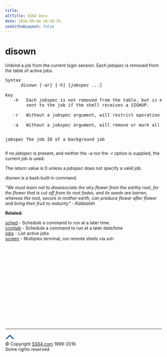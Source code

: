 ```yaml
---
title:
altTitle: SS64 Docs
date: 2016-09-04 19:26:55
useGithubLayout: false
---
```

<!-- #BeginLibraryItem "/Library/head_osx.lbi" --><!-- #EndLibraryItem --><h1>disown</h1> 
<p>Unbind a job from the current login session. Each <i>jobspec</i> is removed from the table of active jobs.</p>
<pre>Syntax
      disown [-ar] [-h] [<i>jobspec</i> ...]<br>
Key<br>   -h   Each <i>jobspec </i>is not removed from the table, but is marked so that SIGHUP is not
        sent to the job if the shell receives a SIGHUP.
<br>   -r   Without a <i>jobspec</i> argument, will restrict operation to running jobs.
<br>   -a   Without a <i>jobspec</i> argument, will remove or mark all jobs

 jobspec The job ID of a background job</pre>
<p> If no <i>jobspec</i> is present, and neither the -a nor the  -r option is supplied, the current job is used.</p>
<p>The return value is 0 unless a <i>jobspec</i> does not specify a valid job.</p>
<p>disown is a bash built in command.</p>
<p class="quote"><i>“We must learn not to disassociate the airy flower from the 
earthy root, for the flower that is cut off from its root 
fades, and its seeds are barren, whereas the root, secure 
in mother earth, can produce flower after flower and bring 
their fruit to maturity” - Kabbalah</i></p>
<p><b>Related:</b></p>
<p><a href="sched.html">sched</a> - Schedule a command to run at a later time.<br>
<a href="crontab.html">crontab</a> - Schedule a command to run at a later date/time<br>
<a href="jobs.html">jobs</a> - List active jobs<br>
<a href="screen.html">screen</a> - Multiplex terminal, run remote shells via ssh</p><!-- #BeginLibraryItem "/Library/foot_osx.lbi" --><p>
<!-- OSX300 -->
<ins class="adsbygoogle" style="display:inline-block;width:300px;height:250px" data-ad-client="ca-pub-6140977852749469" data-ad-slot="1823340303"></ins>
<script>
(adsbygoogle = window.adsbygoogle || []).push({});
</script></p>
<hr>
<div id="bl" class="footer"><a href="disown.html#"><img src="../images/top.png" width="30" height="22" alt="Back to the Top"></a></div>
<div id="br" class="footer, tagline">© Copyright <a href="http://ss64.com/">SS64.com</a> 1999-2016<br>
Some rights reserved</div><!-- #EndLibraryItem -->
